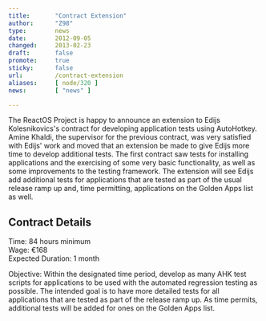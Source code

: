 ```yaml
---
title:       "Contract Extension"
author:      "Z98"
type:        news
date:        2012-09-05
changed:     2013-02-23
draft:       false
promote:     true
sticky:      false
url:         /contract-extension
aliases:     [ node/320 ]
news:        [ "news" ]

---
```


<p>The ReactOS Project is happy to announce an extension to Edijs Kolesnikovics's contract for developing application tests using AutoHotkey. Amine Khaldi, the supervisor for the previous contract, was very satisfied with Edijs' work and moved that an extension be made to give Edijs more time to develop additional tests. The first contract saw tests for installing applications and the exercising of some very basic functionality, as well as some improvements to the testing framework. The extension will see Edijs add additional tests for applications that are tested as part of the usual release ramp up and, time permitting, applications on the Golden Apps list as well.</p>
<h2>Contract Details<br /></h2>
<p>Time: 84 hours minimum<br />Wage: &euro;168<br />Expected Duration: 1 month</p>
<p>Objective: Within the designated time period, develop as many AHK test scripts for applications to be used with the automated regression testing as possible. The intended goal is to have more detailed tests for all applications that are tested as part of the release ramp up. As time permits, additional tests will be added for ones on the Golden Apps list.</p>
